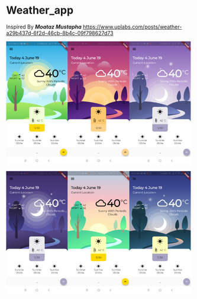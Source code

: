 # Weather_app
Inspired By ***Moataz Mustapha*** https://www.uplabs.com/posts/weather-a29b437d-6f2d-46cb-8b4c-09f798627d73

<img src="https://github.com/Ayush789/WeatherApp/blob/master/sceenshots/Screenshot_2019-06-09-00-19-49-128_com.example.weather_app.png" width="33%"/><img src="https://github.com/Ayush789/WeatherApp/blob/master/sceenshots/Screenshot_2019-06-09-00-19-55-097_com.example.weather_app.png" width="33%"/><img src="https://github.com/Ayush789/WeatherApp/blob/master/sceenshots/Screenshot_2019-06-09-00-20-02-042_com.example.weather_app.png" width="33%"/>

<img src="https://github.com/Ayush789/WeatherApp/blob/master/sceenshots/Screenshot_2019-06-09-00-20-09-101_com.example.weather_app.png" width="33%"/><img src="https://github.com/Ayush789/WeatherApp/blob/master/sceenshots/Screenshot_2019-06-09-00-20-16-164_com.example.weather_app.png" width="33%"/><img src="https://github.com/Ayush789/WeatherApp/blob/master/sceenshots/Screenshot_2019-06-09-00-22-40-173_com.example.weather_app.png" width="33%"/>
